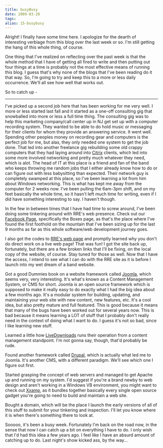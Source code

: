 ```yaml
---
title: busyBusy
date: 2009-03-20
tags: 
alias: 15-busybusy
---
```


Alright! I finally have some time here. I apologize for the dearth of interesting verbiage from this blog over the last week or so. I'm still getting the hang of this whole thing, of course.

One thing that I've realized on reflecting over the past week is that the whole method that I have of getting all fired to write and then putting out four things at a time is probably not the most effective means of running this blog. I guess that's why none of the blogs that I've been reading do it that way. So, I'm going to try and keep this to a more or less daily occurrence. We'll all see how well that works out.

So to catch up -

---

I've picked up a second job here that has been working for me very well. I more or less started last fall and it started as a one-off consulting gig that snowballed into more or less a full time thing. The consulting gig was to help this marketing company/call center up in NJ get set up with a computer recording system. They wanted to be able to do hold music or messaging for their clients for whom they provide an answering service. It went well. Spending other peoples money on recording gear and computers is the perfect job for me, but alas, they only needed one system to get the job done. That led into another freelance gig rebuilding some old crappy computers that they had laying around into [Citrix](http://lmgtfy.com/?q=citrix&l=1) clients, which led into some more involved networking and pretty much whatever they need, which is alot. The head of IT at this place is a friend and fan of the band who keeps throwing me random jobs that I either already know how to do or can figure out with less babysitting than expected. Their network guy is completely swamped at this place, so I've been learning a lot from him about Windows networking. This is what has kept me away from the computer for 2 weeks now. I've been pulling the 6am-3pm shift, and on my feet basically the whole time, so it hasn't left much time for writing, even if I did have something interesting to say. I haven't though.

In the few in between times that I have had time to screw around, I've been doing some tinkering around with RRE's web presence. Check out our [Facebook Page](http://www.facebook.com/RailroadEarth#/RailroadEarth?v=box_3&viewas=1134200354), specifically the Boxes page, as that's the place where I've found the first foothold on the mountain that I've been sizing up for the last 9 months as far as this whole software/web development journey goes.

I also got the codes to [RRE's web page](http://www.railroadearth.com/home_page/) and promptly learned why you don't do direct work on a live web page! That was fun! I got the site back up, fortunately, but there are a few broken links that I'll be fixing, on the local copy of the website, of course. Stay tuned for those as well. Now that I have the access, I intend to see what I can do with the RRE site as it is before I launch into my wet dream of a band website.

Got a good Dummies book on a website framework called [Joomla](http://www.joomla.org/), which seems very, very interesting. It's what's known as a Content Management System, or CMS for short. Joomla is an open source framework which is supposed to make it really easy to do exactly what I had the big idea about a few months ago. It's a modular system for building, updating, and maintaining your web site with new content, new features, etc. It's a cool idea, but also pretty mature and full featured. This is good because it means that many of the bugs have been worked out for several years now. This is bad because it means learning a LOT of stuff that I probably don't really need in the context of doing what I want to do. I guess it's not so bad, since I like learning new stuff.

Learned a little how [LiveDownloads](http://www.livedownloads.com/live-music/3,66/Railroad-Earth-mp3-flac-downloads.html) runs their operation from a content management standpoint. I'm not gonna say, though, that'd probably be rude.

Found another framework called [Drupal](http://drupal.org/), which is actually what led me to Joomla. It's another CMS, with a different paradigm. We'll see which one I figure out first.

Started grasping the concept of web servers and managed to get Apache up and running on my system. I'd suggest if you're a brand newby to web design and aren't working in a Windows VB environment, you might want to check out [Xxamp](http://www.apachefriends.org/en/xampp.html), as it bundles together basically every single open source gadget you're going to need to build and maintain a web site.

Bought a domain, which will be the place I launch the early versions of all of this stuff to submit for your tinkering and inspection. I'll let you know where it is when there's something there to look at.

Sooooo, it's been a busy week. Fortunately I'm back on the road now, in the sense that now I can catch up a bit on everything I have to do. I only wish that I'd had this idea a few years ago. I feel like I have an absurd amount of catching up to do. Last night's show kicked ass, by the way...